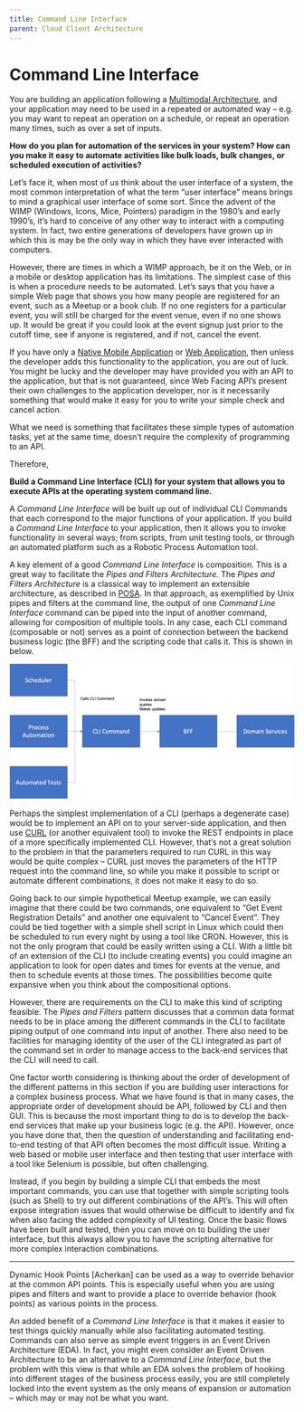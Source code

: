 ```yaml
---
title: Command Line Interface
parent: Cloud Client Architecture
---
```

# Command Line Interface

You are building an application following a [Multimodal Architecture](Multimodal-Architecture.md), and your application may need to be used in a repeated or automated way – e.g. you may want to repeat an operation on a schedule, or repeat an operation many times, such as over a set of inputs.  

**How do you plan for automation of the services in your system?  How can you make it easy to automate activities like bulk loads, bulk changes, or scheduled execution of activities?**

Let’s face it, when most of us think about the user interface of a system, the most common interpretation of what the term “user interface” means brings to mind a graphical user interface of some sort.  Since the advent of the WIMP (Windows, Icons, Mice, Pointers) paradigm in the 1980’s and early 1990’s, it’s hard to conceive of any other way to interact with a computing system.  In fact, two entire generations of developers have grown up in which this is may be the only way in which they have ever interacted with computers.  

However, there are times in which a WIMP approach, be it on the Web, or in a mobile or desktop application has its limitations.  The simplest case of this is when a procedure needs to be automated.  Let’s says that you have a simple Web page that shows you how many people are registered for an event, such as a Meetup or a book club.  If no one registers for a particular event, you will still be charged for the event venue, even if no one shows up.  It would be great if you could look at the event signup just prior to the cutoff time, see if anyone is registered, and if not, cancel the event. 

If you have only a [Native Mobile Application](Native-Mobile-Application.md) or [Web Application](Web-Application.md), then unless the developer adds this functionality to the application, you are out of luck.  You might be lucky and the developer may have provided you with an API to the application, but that is not guaranteed, since Web Facing API’s present their own challenges to the application developer, nor is it necessarily something that would make it easy for you to write your simple check and cancel action. 

What we need is something that facilitates these simple types of automation tasks, yet at the same time, doesn’t require the complexity of programming to an API. 

Therefore,

**Build a Command Line Interface (CLI) for your system that allows you to execute APIs at the operating system command line.**

A *Command Line Interface* will be built up out of individual CLI Commands that each correspond to the major functions of your application.  If you build a *Command Line Interface* to your application, then it allows you to invoke functionality in several ways; from scripts, from unit testing tools, or through an automated platform such as a Robotic Process Automation tool.

A key element of a good *Command Line Interface* is composition.  This is a great way to facilitate the *Pipes and Filters Architecture.*  The *Pipes and Filters Architecture* is a classical way to implement an extensible architecture, as described in [POSA](https://www.amazon.com/Pattern-Oriented-Software-Architecture-System-Patterns/dp/0471958697).  In that approach, as exemplified by Unix pipes and filters at the command line, the output of one *Command Line Interface* command can be piped into the input of another command, allowing for composition of multiple tools.  In any case, each CLI command (composable or not) serves as a point of connection between the backend business logic (the BFF) and the scripting code that calls it.  This is shown in below.
 
![CLI Command Architecture](../assets/CLI.png)

Perhaps the simplest implementation of a CLI (perhaps a degenerate case) would be to implement an API on to your server-side application, and then use [CURL](https://curl.se/) (or another equivalent tool) to invoke the REST endpoints in place of a more specifically implemented CLI.  However, that’s not a great solution to the problem in that the parameters required to run CURL in this way would be quite complex – CURL just moves the parameters of the HTTP request into the command line, so while you make it possible to script or automate different combinations, it does not make it easy to do so.

Going back to our simple hypothetical Meetup example, we can easily imagine that there could be two commands, one equivalent to “Get Event Registration Details” and another one equivalent to “Cancel Event”.  They could be tied together with a simple shell script in Linux which could then be scheduled to run every night by using a tool like CRON.  However, this is not the only program that could be easily written using a CLI.  With a little bit of an extension of the CLI (to include creating events) you could imagine an application to look for open dates and times for events at the venue, and then to schedule events at those times.  The possibilities become quite expansive when you think about the compositional options. 

However, there are requirements on the CLI to make this kind of scripting feasible.  The *Pipes and Filters* pattern discusses that a common data format needs to be in place among the different commands in the CLI to facilitate piping output of one command into input of another.  There also need to be facilities for managing identity of the user of the CLI integrated as part of the command set in order to manage access to the back-end services that the CLI will need to call. 

One factor worth considering is thinking about the order of development of the different patterns in this section if you are building user interactions for a complex business process.  What we have found is that in many cases, the appropriate order of development should be API, followed by CLI and then GUI.  This is because the most important thing to do is to develop the back-end services that make up your business logic (e.g. the API).  However, once you have done that, then the question of understanding and facilitating end-to-end testing of that API often becomes the most difficult issue.  Writing a web based or mobile user interface and then testing that user interface with a tool like Selenium is possible, but often challenging.

Instead, if you begin by building a simple CLI that embeds the most important commands, you can use that together with simple scripting tools (such as Shell) to try out different combinations of the API’s.  This will often expose integration issues that would otherwise be difficult to identify and fix when also facing the added complexity of UI testing. Once the basic flows have been built and tested, then you can move on to building the user interface, but this always allow you to have the scripting alternative for more complex interaction combinations.

* * *

Dynamic Hook Points [Acherkan] can be used as a way to override behavior at the common API points. This is especially useful when you are using pipes and filters and want to provide a place to override behavior (hook points) as various points in the process.

An added benefit of a *Command Line Interface* is that it makes it easier to test things quickly manually while also facilitating automated testing. Commands can also serve as simple event triggers in an Event Driven Architecture (EDA).  In fact, you might even consider an Event Driven Architecture to be an alternative to a *Command Line Interface*, but the problem with this view is that while an EDA solves the problem of hooking into different stages of the business process easily, you are still completely locked into the event system as the only means of expansion or automation – which may or may not be what you want.

